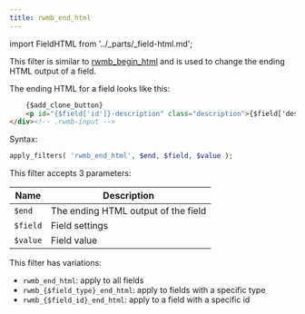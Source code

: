 ```yaml
---
title: rwmb_end_html
---
```


import FieldHTML from '../_parts/_field-html.md';

This filter is similar to [rwmb_begin_html](/filters/rwmb-begin-html/) and is used to change the ending HTML output of a field.

<FieldHTML />

The ending HTML for a field looks like this:

```html
	{$add_clone_button}
	<p id="{$field['id']}-description" class="description">{$field['desc']}</p>
</div><!-- .rwmb-input -->
```

Syntax:

```php
apply_filters( 'rwmb_end_html', $end, $field, $value );
```

This filter accepts 3 parameters:

Name|Description
---|---
`$end`| The ending HTML output of the field
`$field`| Field settings
`$value`| Field value

This filter has variations:

- `rwmb_end_html`: apply to all fields
- `rwmb_{$field_type}_end_html`: apply to fields with a specific type
- `rwmb_{$field_id}_end_html`: apply to a field with a specific id
